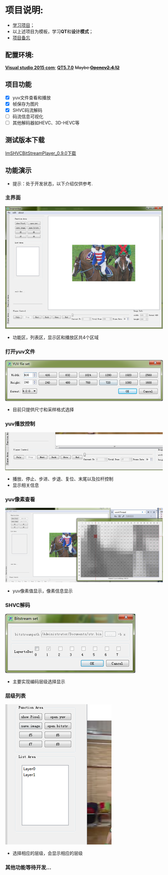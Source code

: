 # 项目说明:
 * [学习项目](https://github.com/lheric/GitlHEVCAnalyzer)；
 * 以上述项目为模板，学习**QT**和**设计模式**；
 * [项目备忘](doc/项目备忘.md)
## 配置环境:
[**Visual studio 2015 com**](https://www.visualstudio.com/);
[**QT5.7.0**](https://www.qt.io/qt5-7/)
~~Maybe [**Opencv2.4.12**]()~~
## 项目功能

- [x] yuv文件查看和播放
- [x] 帧保存为图片
- [x] SHVC码流解码
- [ ] 码流信息可视化
- [ ] 其他解码器如HEVC、3D-HEVC等

## 测试版本下载
[lmSHVCBitStreamPlayer_0.9.0下载](http://download.csdn.net/detail/li651138628/9926455)
## 功能演示
* 提示：处于开发状态，以下介绍仅供参考.
### 主界面
![](/doc/C0.png)

* 功能区，列表区，显示区和播放区共4个区域
### 打开yuv文件
![](/doc/C1.png)

* 目前只提供尺寸和采样格式选择
### yuv播放控制
![](/doc/C5.png)

* 播放、停止、步进、步退、复位、末尾以及拉杆控制
* 显示相关信息
### yuv像素查看
![](/doc/C2.png)

* yuv像素值显示，像素信息显示
### SHVC解码
![](/doc/C3.png)

* 主要实现编码层级选择显示
### 层级列表
![](/doc/C4.png)

* 选择相应的层级，会显示相应的层级
### 其他功能等待开发...